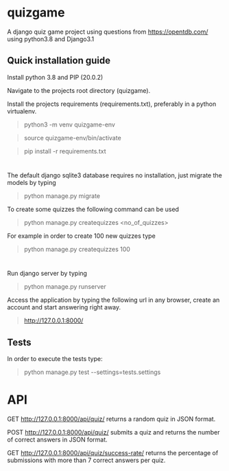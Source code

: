 # quizgame

A django quiz game project using questions from https://opentdb.com/ using python3.8 and Django3.1

## Quick installation guide

Install python 3.8 and PIP (20.0.2)

Navigate to the projects root directory (quizgame).

Install the projects requirements (requirements.txt), preferably in a python virtualenv.  
> python3 -m venv quizgame-env

> source quizgame-env/bin/activate

> pip install -r requirements.txt  

#
The default django sqlite3 database requires no installation, just migrate the models by typing
> python manage.py migrate

To create some quizzes the following command can be used
> python manage.py createquizzes <no_of_quizzes>

For example in order to create 100 new quizzes type
> python manage.py createquizzes 100

# 
Run django server by typing
> python manage.py runserver

Access the application by typing the following url in any browser, create an account and start answering right away.
> http://127.0.0.1:8000/


## Tests 
In order to execute the tests type:
> python manage.py test --settings=tests.settings


#
# API

GET http://127.0.0.1:8000/api/quiz/ returns a random quiz in JSON format.

POST http://127.0.0.1:8000/api/quiz/ submits a quiz and returns the number of correct answers in JSON format.

GET http://127.0.0.1:8000/api/quiz/success-rate/ returns the percentage of submissions with more than 7 correct answers per quiz.

